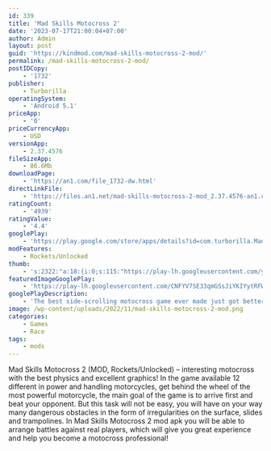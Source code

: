 ```yaml
---
id: 339
title: 'Mad Skills Motocross 2'
date: '2023-07-17T21:00:04+07:00'
author: Admin
layout: post
guid: 'https://kindmod.com/mad-skills-motocross-2-mod/'
permalink: /mad-skills-motocross-2-mod/
postIDCopy:
    - '1732'
publisher:
    - Turborilla
operatingSystem:
    - 'Android 5.1'
priceApp:
    - '0'
priceCurrencyApp:
    - USD
versionApp:
    - 2.37.4576
fileSizeApp:
    - 86.6Mb
downloadPage:
    - 'https://an1.com/file_1732-dw.html'
directLinkFile:
    - 'https://files.an1.net/mad-skills-motocross-2-mod_2.37.4576-an1.com.apk'
ratingCount:
    - '4939'
ratingValue:
    - '4.4'
googlePlay:
    - 'https://play.google.com/store/apps/details?id=com.turborilla.MadSkillsMotocross2'
modFeatures:
    - Rockets/Unlocked
thumb:
    - 's:2322:"a:18:{i:0;s:115:"https://play-lh.googleusercontent.com/yTxTYbGjA_RxCgKsM3SFcLXqiHCZCG_-k39FOZ1bufnOFtN94kRHPUZ7bYxv4j9VfJE=w526-h296";i:1;s:116:"https://play-lh.googleusercontent.com/83npIaywQFb19u2Om8YDkWYPFwKsWrjjv9o6kjFVH2u3ZOpaTkM7y7ovL-y9U8TSdVru=w526-h296";i:2;s:115:"https://play-lh.googleusercontent.com/B1bC5A_1KZ0Sr13YOE1h2gxMrQUC_lKRV1r8YOKh2qyxn9Jfp2s01XZPLpS5SNDB5_k=w526-h296";i:3;s:115:"https://play-lh.googleusercontent.com/PLS7Ya4JWCWi3aHSiBZIYKvr9veAJX72At8zyUz9r8eOFN5mautix6-s92uOWJ2HGg0=w526-h296";i:4;s:115:"https://play-lh.googleusercontent.com/hxqoPh1DwqNqA3dp0D3ZbS1Ec5hGYZ1J9He4AI5I_wyVZZyxXPWbuC7Y9PBfGxWxt6Y=w526-h296";i:5;s:115:"https://play-lh.googleusercontent.com/L_MM34QaAh84SUIm52NGINvZwrVasp3M46KBTX11JcnnkW9H7QN4IgqCJ2o6WX7T53U=w526-h296";i:6;s:115:"https://play-lh.googleusercontent.com/OxWcZookHaVTSURCPsPyg4YelItkSKr5mXhx6ZgPbiC4FEURQqRM7khuS1xNuQO4XJI=w526-h296";i:7;s:114:"https://play-lh.googleusercontent.com/-W31ty-vvRwtNkPZPpmYNgbwJKmVd6oeUvNo5fMizBFFF6xBjeUJuFlOmyMHUjlwyQ=w526-h296";i:8;s:115:"https://play-lh.googleusercontent.com/AYqrg7zYWU6_glgpgUHoNL9XEJU43ZdOnPWkP6OjkbHTUqSZYVygz0R1QhNEJ1xpL9A=w526-h296";i:9;s:114:"https://play-lh.googleusercontent.com/zgC5-5wvwnGZI0UgIX8p3yMielv8May1_nj53xPPnO2RhWUEIsuv_cClBZ9PDWcVeA=w526-h296";i:10;s:116:"https://play-lh.googleusercontent.com/TEPArJJkulHdXATzutBfhwzwQysx8DEXjl7QZ7ZCnbWs--2QWcfpT5flDr7qqZ2Dy-FO=w526-h296";i:11;s:116:"https://play-lh.googleusercontent.com/-E3cDKy0_pzf8DUQNVT4WaKKNGmQ1D9p2Rd28ecES1PdkcuCuaUFLof44CVVimYFHKeK=w526-h296";i:12;s:116:"https://play-lh.googleusercontent.com/LFh4e5bAgdP-yQ6aKbjg76q4bmv6Ts2gedkeZ9i-MPoiacf9IQcYqOuJjWqruk69TQ-z=w526-h296";i:13;s:115:"https://play-lh.googleusercontent.com/wsbP-KRR7r84cSQCu4KiB6441u0aY2rICfj4cYPu__Muru7-DEGWlHmGczdr9xYcSvE=w526-h296";i:14;s:115:"https://play-lh.googleusercontent.com/vEfphfTk14gVACWisDV0W2YcjtWkcmAWwzVhGl6hYeXnWdwyEo7sFOHCo2NWP43NTiE=w526-h296";i:15;s:115:"https://play-lh.googleusercontent.com/HZGLxfugG1KQNXfzHAyuE03JQptznpyEvnmGm24BsxJwoTJvQFUyxw5g4dLL_6yFm04=w526-h296";i:16;s:115:"https://play-lh.googleusercontent.com/24BNpm_mshG2DFhhld1k8RLaVuzYRvRgy1q2v7p4DGIql8C-77-qmvKm0Cq1HdWaPu4=w526-h296";i:17;s:116:"https://play-lh.googleusercontent.com/C7PG75eMkDM0L4V6VcfogNCIiBoBCeuyec9o5OtG4CQPrSeDP4pqtExsIPcFxNTw5j6h=w526-h296";}";'
featuredImageGooglePlay:
    - 'https://play-lh.googleusercontent.com/CNFYV7SE33qmGSsJiYKIYytRFW1xy0MdJyXTdmzkYyD_NstCMvX3wG7437DjHmmDa2Y'
googlePlayDescription:
    - 'The best side-scrolling motocross game ever made just got better!Discover what professional racers, motocross fans, and casual gamers across the globe already know: Mad Skills Motocross 2 is the most intense Android racing experience of all time!.Mad Skills Motocross 2 includes:.'
image: /wp-content/uploads/2022/11/mad-skills-motocross-2-mod.png
categories:
    - Games
    - Race
tags:
    - mods
---
```


Mad Skills Motocross 2 (MOD, Rockets/Unlocked) – interesting motocross with the best physics and excellent graphics! In the game available 12 different in power and handling motorcycles, get behind the wheel of the most powerful motorcycle, the main goal of the game is to arrive first and beat your opponent. But this task will not be easy, you will have on your way many dangerous obstacles in the form of irregularities on the surface, slides and trampolines. In Mad Skills Motocross 2 mod apk you will be able to arrange battles against real players, which will give you great experience and help you become a motocross professional!